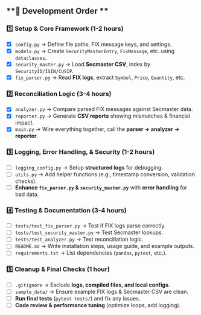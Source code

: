 ## **📌 Development Order **

### **1️⃣ Setup & Core Framework (1-2 hours)**
- [x] `config.py` → Define file paths, FIX message keys, and settings.  
- [x] `models.py` → Create `SecurityMasterEntry`, `FixMessage`, etc. using `dataclasses`.  
- [x] `security_master.py` → Load **Secmaster CSV**, index by `SecurityID/ISIN/CUSIP`.  
- [x] `fix_parser.py` → Read **FIX logs**, extract `Symbol`, `Price`, `Quantity`, etc.  

### **2️⃣ Reconciliation Logic (3-4 hours)**
- [x] `analyzer.py` → Compare parsed FIX messages against Secmaster data.  
- [x] `reporter.py` → Generate **CSV reports** showing mismatches & financial impact.  
- [x] `main.py` → Wire everything together, call the **parser → analyzer → reporter**.  

### **3️⃣ Logging, Error Handling, & Security (1-2 hours)**
- [ ] `logging_config.py` → Setup **structured logs** for debugging.  
- [ ] `utils.py` → Add helper functions (e.g., timestamp conversion, validation checks).  
- [ ] **Enhance `fix_parser.py` & `security_master.py`** with **error handling** for bad data.  

### **4️⃣ Testing & Documentation (3-4 hours)**
- [ ] `tests/test_fix_parser.py` → Test if FIX logs parse correctly.  
- [ ] `tests/test_security_master.py` → Test Secmaster lookups.  
- [ ] `tests/test_analyzer.py` → Test reconciliation logic.  
- [ ] `README.md` → Write installation steps, usage guide, and example outputs.  
- [ ] `requirements.txt` → List dependencies (`pandas`, `pytest`, etc.).  

### **5️⃣ Cleanup & Final Checks (1 hour)**
- [ ] `.gitignore` → Exclude **logs, compiled files, and local configs**.  
- [ ] `sample_data/` → Ensure example FIX logs & Secmaster CSV are clean.  
- [ ] **Run final tests** (`pytest tests/`) and fix any issues.  
- [ ] **Code review & performance tuning** (optimize loops, add logging).  
